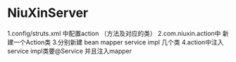 # NiuXinServer

1.config/struts.xml 中配置action （方法及对应的类）
2.com.niuxin.action中 新建一个Action类
3.分别新建 bean mapper service impl 几个类
4.action中注入service impl类要@Service 并且注入mapper